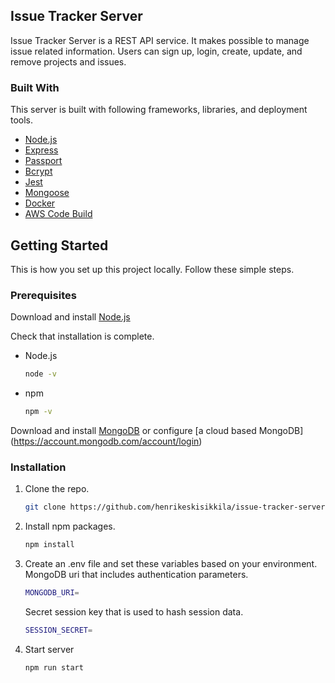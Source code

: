 ## Issue Tracker Server

Issue Tracker Server is a REST API service. It makes possible to manage issue related
information. Users can sign up, login, create, update, and remove projects and issues.

### Built With

This server is built with following frameworks, libraries, and deployment tools.

* [Node.js](https://nodejs.org/en/)
* [Express](https://expressjs.com/)
* [Passport](https://www.passportjs.org/)
* [Bcrypt](https://github.com/kelektiv/node.bcrypt.js#readme)
* [Jest](https://jestjs.io/)
* [Mongoose](https://mongoosejs.com/)
* [Docker](https://www.docker.com/)
* [AWS Code Build](https://aws.amazon.com/codebuild/)

## Getting Started

This is how you set up this project locally. Follow these simple steps.

### Prerequisites

Download and install [Node.js](https://nodejs.org/en/download/)

Check that installation is complete.

* Node.js
  ```sh
  node -v
  ```

* npm
  ```sh
  npm -v
  ```

Download and install [MongoDB](https://www.mongodb.com/try/download/community)
or configure [a cloud based MongoDB] (https://account.mongodb.com/account/login)

### Installation

1. Clone the repo.
   ```sh
   git clone https://github.com/henrikeskisikkila/issue-tracker-server.git
   ```
2. Install npm packages.
   ```sh
   npm install
   ```
3. Create an .env file and set these variables based on your environment.
   MongoDB uri that includes authentication parameters.
   ```sh
   MONGODB_URI=
   ```
   Secret session key that is used to hash session data.
   ```sh
   SESSION_SECRET=
   ```
4. Start server
   ```sh
   npm run start
   ```